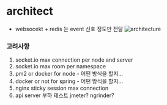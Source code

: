 # architect

- websocekt + redis 는 event 신호 정도만 전달 
![architecture](./arch-smp-chat.png) 

### 고려사항
1. socket.io max connection per node and server
2. socket.io max room per namespace
3. pm2 or docker for node - 어떤 방식을 할지... 
4. docker or not for spring - 어떤 방식을 할지...
5. nginx sticky session max connection   
6. api server 부하 테스트 jmeter? ngrinder? 
